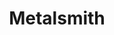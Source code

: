 ---
codehost: https://github.com/segmentio/metalsmith
logohandle: metalsmithio
sort: metalsmith
title: Metalsmith
website: https://metalsmith.io/
---